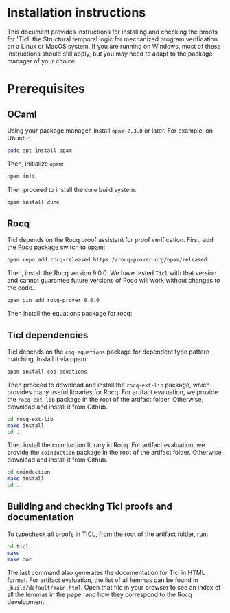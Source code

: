 Installation instructions
========================

This document provides instructions for installing and checking the proofs
for 'Ticl' the Structural temporal logic for mechanized program verification
on a Linux or MacOS system. If you are running on Windows, most of these
instructions should still apply, but you may need to adapt to the package
manager of your choice.

# Prerequisites

## OCaml

Using your package manager, install `opam-2.3.0` or later. For example, on Ubuntu:

```bash
sudo apt install opam
```

Then, initialize `opam`:

```bash
opam init
```

Then proceed to install the `dune` build system:

```bash
opam install dune
```

## Rocq

Ticl depends on the Rocq proof assistant for proof verification.
First, add the Rocq package switch to opam:

```bash
opam repo add rocq-released https://rocq-prover.org/opam/released
```

Then, install the Rocq version 9.0.0. We have tested `Ticl` with that version and
cannot guarantee future versions of Rocq will work without changes to the code.

```bash
opam pin add rocq-prover 9.0.0
```

Then install the equations package for rocq:

## Ticl dependencies

Ticl depends on the `coq-equations` package for dependent type pattern matching.
Install it via opam:

```bash
opam install coq-equations
```

Then proceed to download and install the `rocq-ext-lib` package, which
provides many useful libraries for Rocq. For artifact evaluation, we provide
the `rocq-ext-lib` package in the root of the artifact folder. Otherwise, download
and install it from Github.

```bash
cd rocq-ext-lib
make install
cd ..
```

Then install the coinduction library in Rocq. For artifact evaluation, we provide
the `coinduction` package in the root of the artifact folder. Otherwise, download
and install it from Github.

```bash
cd coinduction
make install
cd ..
```

## Building and checking Ticl proofs and documentation

To typecheck all proofs in TICL, from the root of the artifact folder, run:

```bash
cd ticl
make
make doc
```

The last command also generates the documentation for Ticl in HTML format.
For artifact evaluation, the list of all lemmas can be found in `_build/default/main.html`.
Open that file in your browser to see an index of all the lemmas in the paper and how they
correspond to the Rocq development.
